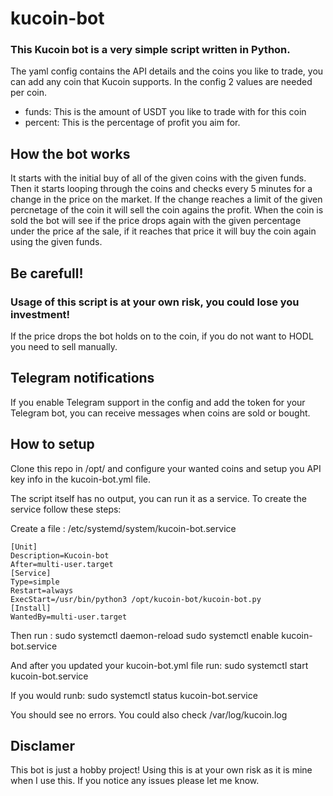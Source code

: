 # kucoin-bot
### This Kucoin bot is a very simple script written in Python.

The yaml config contains the API details and the coins you like to trade, you can add any coin that Kucoin supports.
In the config 2 values are needed per coin. 
- funds: This is the amount of USDT you like to trade with for this coin
- percent: This is the percentage of profit you aim for.

## How the bot works
It starts with the initial buy of all of the given coins with the given funds. 
Then it starts looping through the coins and checks every 5 minutes for a change in the price on the market. If the change reaches a limit of the given percnetage of the coin it will sell the coin agains the profit. 
When the coin is sold the bot will see if the price drops again with the given percentage under the price af the sale, if it reaches that price it will buy the coin again using the given funds.

## Be carefull!
### Usage of this script is at your own risk, you could lose you investment!
If the price drops the bot holds on to the coin, if you do not want to HODL you need to sell manually. 

## Telegram notifications
If you enable Telegram support in the config and add the token for your Telegram bot, you can receive messages when coins are sold or bought.   

## How to setup
Clone this repo in /opt/ and configure your wanted coins and setup you API key info in the kucoin-bot.yml file.

The script itself has no output, you can run it as a service. To create the service follow these steps:

Create a file : /etc/systemd/system/kucoin-bot.service

```
[Unit]
Description=Kucoin-bot
After=multi-user.target
[Service]
Type=simple
Restart=always
ExecStart=/usr/bin/python3 /opt/kucoin-bot/kucoin-bot.py
[Install]
WantedBy=multi-user.target
```
 Then run :
 sudo systemctl daemon-reload
 sudo systemctl enable kucoin-bot.service

 And after you updated your kucoin-bot.yml file run:
 sudo systemctl start kucoin-bot.service

 If you would runb:
 sudo systemctl status kucoin-bot.service

 You should see no errors.
 You could also check /var/log/kucoin.log 

## Disclamer
 This bot is just a hobby project!
 Using this is at your own risk as it is mine when I use this. 
 If you notice any issues please let me know. 